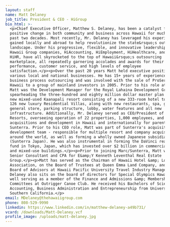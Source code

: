 ```yaml
---
layout: staff
name: Matt Delaney
job_title: President & CEO - HiGroup
bio_html: >-
  <p>Chief Executive Officer, Matthew S. Delaney, has been a catalyst for
  positive change in both community and business across Hawaii for much of the
  past two decades. Most recently, Mr. Delaney has leveraged his experience
  gained locally and abroad to help revolutionize the state&rsquo;s outsourcing
  landscape. Under his progressive, flexible, and innovative leadership, The
  Hawaii Group companies, HiAccounting, HiEmployment, HiHealthcare, and formerly
  HiHR, have all skyrocketed to the top of Hawaii&rsquo;s outsourcing
  marketplace, all repeatedly garnering accolades and awards for their business
  performance, customer service, and high levels of employee
  satisfaction.</p><p>Over the past 20 years Matt held executive positions for
  various local and national businesses. He has 15+ years of experience with
  business process outsourcing and was involved with the sale of ProService
  Hawaii to a group of mainland investors in 2005. Prior to his role at HiGroup,
  Matt was the Development Manager for the Royal Lahaina Development Group, LLC,
  spearheading the three-hundred and eighty million dollar master plan for the
  new mixed-used Kaanapali resort consisting of a new 333-room hotel tower and
  126 new luxury Residential Villas, along with new restaurants, spa, gym,
  general store, parking structure, lobby, water features and all new
  infrastructure. Additionally, Mr. Delaney served as CEO/President of Marc
  Resorts, overseeing operation of 22 properties, 1,000 employees, and managing
  acquisitions and development in Hawaii and internationally for parent company
  Sunterra. Prior to his CEO role, Matt was part of Sunterra's acquisition and
  development team - responsible for multiple resort and company acquisitions
  around the world, as well as forming a wholly owned Japanese subsidiary
  (Sunterra Japan). He was also instrumental in forming the DaVinci real estate
  fund in Tokyo, Japan, which has invested over $2 billion in commercial office
  and mixed-use buildings.</p><p>Prior to joining Marc/Sunterra, Matt was a
  Senior Consultant and CPA for E&amp;Y Kenneth Leventhal Real Estate
  Group.</p><p>Matt has served as the Chairman of Hawaii Hotel &amp; Lodging
  Association, on the Board of Trustees at Queen Emma Land Company, and on the
  Board of Advisors at Hawaii Pacific University Travel Industry Management. Mr.
  Delaney also sits on the board of directors for Special Olympics Hawaii as
  well serving as a member of the Finance and Admissions &amp; Membership
  Committees at Outrigger Canoe Club. He received his Bachelors of Science in
  Accounting, Business Administration and Entrepreneurship from University of
  Southern California.</p>
email: MDelaney@thehawaiigroup.com
phone: 808-529-9990
linkedin: https://www.linkedin.com/in/matthew-delaney-a49b731/
vcard: /downloads/Matt-Delaney.vcf
profile_image: /uploads/matt-delaney.jpg
---
```


